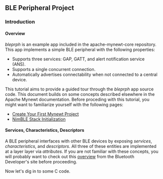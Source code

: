 ## BLE Peripheral Project

### Introduction

#### Overview

*bleprph* is an example app included in the apache-mynewt-core repository.  This app implements a simple BLE peripheral with the following properties:

* Supports three services: GAP, GATT, and alert notification service (ANS).
* Supports a single concurrent connection.
* Automatically advertises connectability when not connected to a central device.

This tutorial aims to provide a guided tour through the *bleprph* app source
code.  This document builds on some concepts described elsewhere in the Apache
Mynewt documentation.  Before proceding with this tutorial, you might want to
familiarize yourself with the following pages:

* [Create Your First Mynewt Project](../get_started/project_create/)
* [NimBLE Stack Initialization](../../network/ble/ini_stack/ble_ini_intro/)

#### Services, Characteristics, Descriptors

A BLE peripheral interfaces with other BLE devices by exposing *services*,
*characteristics*, and *descriptors*.  All three of these entities are
implemented at a layer layer via *attributes*.  If you are not familiar with
these concepts, you will probably want to check out this
[overview](https://developer.bluetooth.org/TechnologyOverview/Pages/GATT.aspx)
from the Bluetooth Developer's site before proceeding.

Now let's dig in to some C code.
